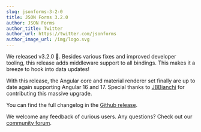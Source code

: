 ```yaml
---
slug: jsonforms-3-2-0
title: JSON Forms 3.2.0
author: JSON Forms
author_title: Twitter
author_url: https://twitter.com/jsonforms
author_image_url: /img/logo.svg
---
```

We released v3.2.0 🎉. Besides various fixes and improved developer tooling, this release adds middleware support to all bindings. This makes it a breeze to hook into data updates!

With this release, the Angular core and material renderer set finally are up to date again supporting Angular 16 and 17. Special thanks to [JBBianchi](https://github.com/JBBianchi) for contributing this massive upgrade.

You can find the full changelog in the [Github release](https://github.com/eclipsesource/jsonforms/releases/tag/v3.2.0).

We welcome any feedback of curious users. Any questions? Check out our [community forum](http://jsonforms.discourse.group).
